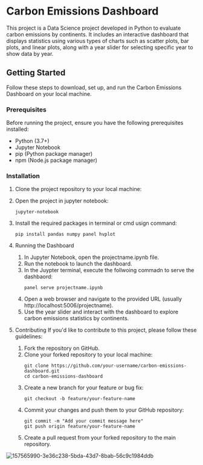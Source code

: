 # Carbon Emissions Dashboard

This project is a Data Science project developed in Python to evaluate carbon emissions by continents. It includes an interactive dashboard that displays statistics using various types of charts such as scatter plots, bar plots, and linear plots, along with a year slider for selecting specific year to show data by year.

## Getting Started

Follow these steps to download, set up, and run the Carbon Emissions Dashboard on your local machine.

### Prerequisites

Before running the project, ensure you have the following prerequisites installed:

- Python (3.7+)
- Jupyter Notebook
- pip (Python package manager)
- npm (Node.js package manager)

### Installation

1. Clone the project repository to your local machine:
  1. Open the project in jupyter notebook:
     ```shell
     jupyter-notebook
  2. Install the required packages in terminal or cmd usign command:
     ```shell
     pip install pandas numpy panel hvplot

2. Running the Dashboard
   1. In Jupyter Notebook, open the projectname.ipynb file.
   2. Run the notebook to launch the dashboard.
   3. In the Juypter terminal, execute the follwoing commadn to serve the dashbaord:
      ```shell
      panel serve projectname.ipynb
   4. Open a web browser and navigate to the provided URL (usually http://localhost:5006/projectname).
   5. Use the year slider and interact with the dashboard to explore carbon emissions statistics by continents.

3. Contributing
If you'd like to contribute to this project, please follow these guidelines:
   1. Fork the repository on GitHub.
   2. Clone your forked repository to your local machine:
      ```shell
      git clone https://github.com/your-username/carbon-emissions-dashboard.git
      cd carbon-emissions-dashboard
   3. Create a new branch for your feature or bug fix:
      ```shell
      git checkout -b feature/your-feature-name
   4. Commit your changes and push them to your GitHub repository:
      ```shell
      git commit -m "Add your commit message here"
      git push origin feature/your-feature-name
   5. Create a pull request from your forked repository to the main repository.

![157565990-3e36c238-5bda-43d7-8bab-56c9c1984ddb](https://github.com/itampeed/co2-Data-Science-project-in-Python/assets/123369355/f0967247-25b5-4e8b-8310-924d658bd89c)
